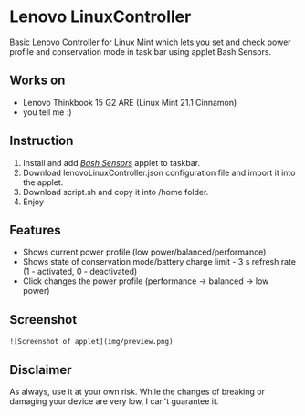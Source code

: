 # Lenovo LinuxController
Basic Lenovo Controller for Linux Mint which lets you set and check power profile and conservation mode in task bar using applet Bash Sensors.

## Works on
 - Lenovo Thinkbook 15 G2 ARE (Linux Mint 21.1 Cinnamon)
 - you tell me :)

## Instruction
 1. Install and add [*Bash Sensors*](https://cinnamon-spices.linuxmint.com/applets/view/231) applet to taskbar.
 2. Download lenovoLinuxController.json configuration file and import it into the applet.
 3. Download script.sh and copy it into /home folder.
 4. Enjoy

## Features
 - Shows current power profile (low power/balanced/performance)
 - Shows state of conservation mode/battery charge limit - 3 s refresh rate (1 - activated, 0 - deactivated)
 - Click changes the power profile (performance -> balanced -> low power)

## Screenshot
 	![Screenshot of applet](img/preview.png)
  
## Disclaimer
As always, use it at your own risk. While the changes of breaking or damaging your device are very low, I can't guarantee it. 
